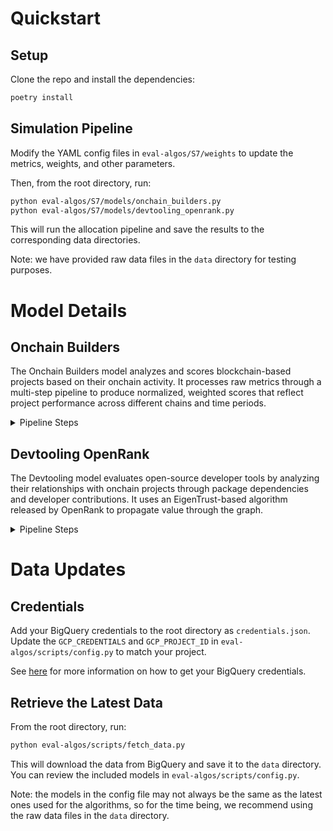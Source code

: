
# Quickstart

## Setup

Clone the repo and install the dependencies:

```bash
poetry install
```

## Simulation Pipeline

Modify the YAML config files in `eval-algos/S7/weights` to update the metrics, weights, and other parameters.

Then, from the root directory, run:

```bash
python eval-algos/S7/models/onchain_builders.py
python eval-algos/S7/models/devtooling_openrank.py
```

This will run the allocation pipeline and save the results to the corresponding data directories.

Note: we have provided raw data files in the `data` directory for testing purposes.

# Model Details

## Onchain Builders

The Onchain Builders model analyzes and scores blockchain-based projects based on their onchain activity. It processes raw metrics through a multi-step pipeline to produce normalized, weighted scores that reflect project performance across different chains and time periods.

<details>
<summary>Pipeline Steps</summary>

#### 1. Filter and Pivot Raw Metrics
- Takes raw metrics data with non-zero weights for specified measurement periods
- Pivots data by chain and metric to create a structured view
- Groups by `project_id`, `project_name`, `display_name`, and `chain`

#### 2. Sum and Weight by Chain
- Applies chain-specific weights (e.g., different weights for OP Mainnet vs other chains)
- Sums weighted metrics across all chains for each project
- Preserves project metadata in the aggregation

#### 3. Calculate Metric Variants
For each metric, computes three variants:
- **Adoption**: Current period value
- **Growth**: Positive difference between current and previous period values
- **Retention**: Minimum value between current and previous periods

#### 4. Normalize Metric Variants
- Applies min-max normalization to each metric variant
- Scales values to [0,1] range while preserving null values (e.g., TVL for non-DeFi projects)
- Uses fallback center value (0.5) when range is zero

#### 5. Apply Weights
- Multiplies each normalized metric variant by:
  - Its metric-specific weight
  - Its variant-specific weight (adoption/growth/retention)

#### 6. Aggregate Final Scores
- Combines weighted variants using power mean (p=2)
- Normalizes final scores to sum to 1.0

#### 7. Prepare Results
- Flattens multi-level columns for readability
- Merges intermediate results for transparency
- Sorts projects by final weighted score
</details>

## Devtooling OpenRank

The Devtooling model evaluates open-source developer tools by analyzing their relationships with onchain projects through package dependencies and developer contributions. It uses an EigenTrust-based algorithm released by OpenRank to propagate value through the graph.

<details>
<summary>Pipeline Steps</summary>

#### 1. Build Unweighted Graph
Constructs a directed graph with three types of edges:
- **Package Dependencies**: Onchain projects → Devtooling projects
- **Commit Events**: Onchain projects → Developers
- **GitHub Engagement**: Developers → Devtooling projects

Removes duplicate edges when an onchain project is also a devtooling project.

#### 2. Compute Onchain Project Pretrust
- Uses economic metrics from onchain projects
- Applies log transformation and min-max scaling
- Combines metrics using configured weights
- Normalizes scores to sum to 1.0

#### 3. Compute Devtooling Project Pretrust
- Uses GitHub metrics (num packages, stars, forks, etc.)
- Applies log transformation and min-max scaling
- Combines metrics using configured weights
- Normalizes scores to sum to 1.0

#### 4. Compute Developer Reputation
- Developers are pre-filtered to focus on active developers committing code to onchain project repos in Rust, Solidity, TypeScript, and Vyper
- Distributes onchain project pretrust to developers based on commit activity

#### 5. Weight Edges
Applies weights based on:
- Link type (package dependency, commit, GitHub engagement)
- Event type (NPM, CARGO, COMMIT_CODE)
- Time decay for non-static relationships
- More recent interactions contribute more weight in most cases

#### 6. Apply EigenTrust
- Combines pretrust scores from all sources
- Runs EigenTrust propagation on weighted graph
- Computes final trust scores for each node

#### 7. Rank and Evaluate Projects
- Ranks devtooling projects by final EigenTrust scores
- Applies eligibility criteria:
  - Minimum package dependency count
  - Minimum developer link count
- Normalizes scores among eligible projects

#### 8. Serialize Value Flow
- Uses iterative proportional fitting (IPF)
- Creates detailed value flow attribution
- Ensures contribution sums match:
  - Per devtool: Sum equals its overall score
  - Per onchain project: Sum equals its pretrust
</details>

# Data Updates

## Credentials

Add your BigQuery credentials to the root directory as `credentials.json`. Update the `GCP_CREDENTIALS` and `GCP_PROJECT_ID` in `eval-algos/scripts/config.py` to match your project.

See [here](https://docs.opensource.observer/docs/get-started/bigquery) for more information on how to get your BigQuery credentials.

## Retrieve the Latest Data

From the root directory, run:

```bash
python eval-algos/scripts/fetch_data.py
```

This will download the data from BigQuery and save it to the `data` directory. You can review the included models in `eval-algos/scripts/config.py`.

Note: the models in the config file may not always be the same as the latest ones used for the algorithms, so for the time being, we recommend using the raw data files in the `data` directory.
